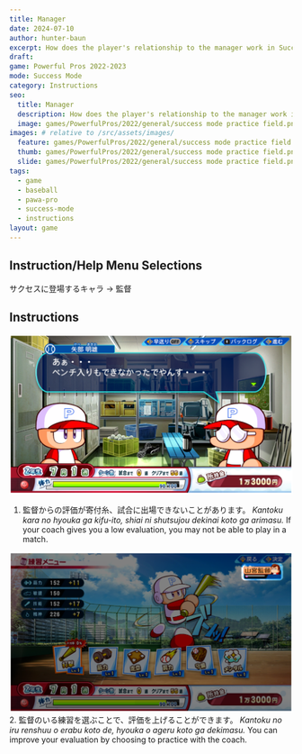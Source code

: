 ```yaml
---
title: Manager
date: 2024-07-10
author: hunter-baun
excerpt: How does the player's relationship to the manager work in Success Mode?
draft: 
game: Powerful Pros 2022-2023
mode: Success Mode
category: Instructions
seo:
  title: Manager
  description: How does the player's relationship to the manager work in Success Mode?
  image: games/PowerfulPros/2022/general/success mode practice field.png
images: # relative to /src/assets/images/
  feature: games/PowerfulPros/2022/general/success mode practice field.png
  thumb: games/PowerfulPros/2022/general/success mode practice field.png
  slide: games/PowerfulPros/2022/general/success mode practice field.png
tags:
  - game
  - baseball
  - pawa-pro
  - success-mode
  - instructions
layout: game
---
```


## Instruction/Help Menu Selections
サクセスに登場するキャラ -> 監督

## Instructions
![Dialog with manager benching the player](1.png)
1. 監督からの評価が寄付糸、試合に出場できないことがあります。
*Kantoku kara no hyouka ga kifu-ito, shiai ni shutsujou dekinai koto ga arimasu.*
If your coach gives you a low evaluation, you may not be able to play in a match.

![Command screen with manager's status level highlighted](2.png)
2. 監督のいる練習を選ぶことで、評価を上げることができます。
*Kantoku no iru renshuu o erabu koto de, hyouka o ageru koto ga dekimasu.*
You can improve your evaluation by choosing to practice with the coach.